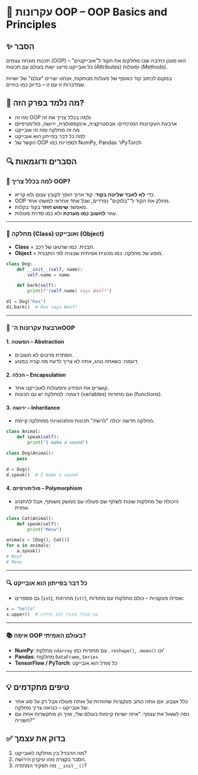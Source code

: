 # 📘 עקרונות OOP – OOP Basics and Principles

## ✨ הסבר
תכנות מונחה עצמים (OOP) הוא סגנון כתיבה שבו מחלקים את הקוד ל"אובייקטים" – כל אובייקט מייצג ישות בעולם עם תכונות (Attributes) ופעולות (Methods). 

במקום לכתוב קוד כאוסף של פעולות מנותקות, אנחנו יוצרים "עולם" של ישויות שמדברות זו עם זו – בדיוק כמו בחיים.

## 🧠 מה נלמד בפרק הזה?
- מה זה OOP ולמה בכלל צריך את זה
- ארבעת העקרונות המרכזיים: אבסטרקציה, אינקפסולציה, ירושה, פולימורפיזם
- מה זה מחלקה ומה זה אובייקט
- למה כל דבר בפייתון הוא אובייקט
- הקשר של OOP לספריות כמו NumPy, Pandas ו־PyTorch

## 🔍 הסברים ודוגמאות

### 🧠 למה בכלל צריך OOP?
- כדי **לא לאבד שליטה בקוד**: קוד ארוך הופך לקובץ עצום ולא קריא.
- OOP מחלק את הקוד ל־"בלוקים" נפרדים, שכל אחד אחראי למשהו אחד.
- מאפשר **שימוש חוזר** בקוד בקלות.
- עוזר **לחשוב כמו מערכת** ולא כמו סדרת פעולות.

---

### 🧱 מחלקה (Class) ואובייקט (Object)
- **Class** = תבנית. כמו שרטוט של רכב.
- **Object** = מופע של מחלקה. כמו מכונית אמיתית שבנויה לפי התבנית.

```python
class Dog:
    def __init__(self, name):
        self.name = name

    def bark(self):
        print(f"{self.name} says Woof!")

d1 = Dog("Rex")
d1.bark()  # Rex says Woof!
````

---

### 🧩 ארבעת עקרונות ה־OOP

#### 1. **הפשטה – Abstraction**

* הסתרת פרטים לא חשובים.
* דוגמה: כשאתה נוהג, אתה לא צריך לדעת מה קורה במנוע.

#### 2. **הכלה – Encapsulation**

* קושרים את המידע והפעולות לאובייקט אחד.
* דוגמה: למחלקה יש גם תכונות (variables) וגם מתודות (functions).

#### 3. **ירושה – Inheritance**

* מחלקה חדשה יכולה "לרשת" תכונות והתנהגויות ממחלקה קיימת.

```python
class Animal:
    def speak(self):
        print("I make a sound")

class Dog(Animal):
    pass

d = Dog()
d.speak()  # I make a sound
```

#### 4. **פולימורפיזם – Polymorphism**

* היכולת של מחלקות שונות לשתף שם פעולה עם ממשק משותף, אבל להתנהג אחרת.

```python
class Cat(Animal):
    def speak(self):
        print("Meow")

animals = [Dog(), Cat()]
for a in animals:
    a.speak()
# Woof
# Meow
```

---

### 🔍 כל דבר בפייתון הוא אובייקט

* גם מספרים (`int`), מחרוזות (`str`), ואפילו פונקציות – כולם מחלקות עם מתודות:

```python
x = "hello"
x.upper()  # מחלקת str עם פעולה מובנית
```

---

### 📚 איפה OOP בעולם האמיתי?

* **NumPy**: מחלקת `ndarray` עם מתודות כמו `.reshape()`, `.mean()` וכו'
* **Pandas**: מחלקות `DataFrame`, `Series`
* **TensorFlow / PyTorch**: כל מודל הוא אובייקט

---

## 💡 טיפים מתקדמים

* כלל אצבע: אם אתה כותב פונקציות שחוזרות על אותה פעולה אבל רק על סוג אחר של אובייקט – כנראה צריך מחלקה.
* נסה לשאול את עצמך: “איזה ישויות קיימות בעולם שלי, ואיך הן מתקשרות אחת עם השנייה?”

## ✅ בדוק את עצמך

1. מה ההבדל בין מחלקה לאובייקט?
2. הסבר בקצרה מהו עיקרון הירושה.
3. מה תפקיד המתודה `__init__()`?
